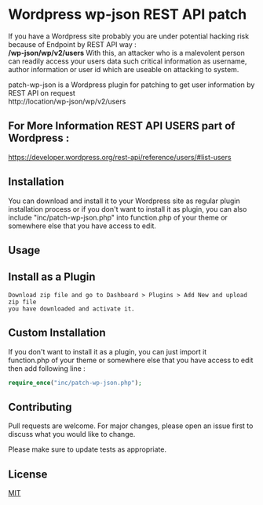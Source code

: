 # Wordpress wp-json REST API patch
If you have a Wordpress site probably you are under potential hacking risk because of Endpoint by REST API way : <br/>
**/wp-json/wp/v2/users**
With this, an attacker who is a malevolent person can readily access your users data such critical information as  username, author information or user id which are useable on attacking to system.

patch-wp-json is a Wordpress plugin for patching to get user information by REST API on request <br/> http://location/wp-json/wp/v2/users
<br/>
## For More Information REST API USERS part of Wordpress :
https://developer.wordpress.org/rest-api/reference/users/#list-users
## Installation

You can download and install it to your Wordpress site as regular plugin installation process or if you don't want to install it as plugin, you can also include "inc/patch-wp-json.php" into function.php of your theme or somewhere else that you have access to edit.


## Usage
## Install as a Plugin

```
Download zip file and go to Dashboard > Plugins > Add New and upload zip file 
you have downloaded and activate it.
```

## Custom Installation 
If you don't want to install it as a plugin,  you can just import it  
 function.php of your theme or somewhere else that you have access to edit then add following line :  
```php
require_once("inc/patch-wp-json.php");
```

## Contributing
Pull requests are welcome. For major changes, please open an issue first to discuss what you would like to change.

Please make sure to update tests as appropriate.

## License
[MIT](https://choosealicense.com/licenses/mit/)
